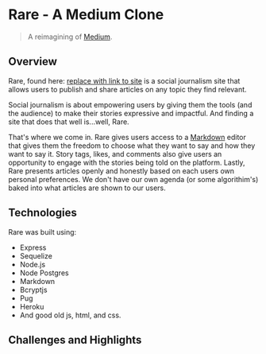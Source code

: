 # Rare - A Medium Clone

> A reimagining of [Medium](https://medium.com/).

## Overview

Rare, found here: [replace with link to site](https://github.com/ianmagenta/AA-Group-Project) is a social journalism site that allows users to publish and share articles on any topic they find relevant.

Social journalism is about empowering users by giving them the tools (and the audience) to make their stories expressive and impactful. And finding a site that does that well is...well, Rare.

That's where we come in. Rare gives users access to a [Markdown](https://www.markdownguide.org/) editor that gives them the freedom to choose what they want to say and how they want to say it. Story tags, likes, and comments also give users an opportunity to engage with the stories being told on the platform. Lastly, Rare presents articles openly and honestly based on each users own personal preferences. We don't have our own agenda (or some algorithim's) baked into what articles are shown to our users.

## Technologies

Rare was built using:

- Express
- Sequelize
- Node.js
- Node Postgres
- Markdown
- Bcryptjs
- Pug
- Heroku
- And good old js, html, and css.

## Challenges and Highlights
